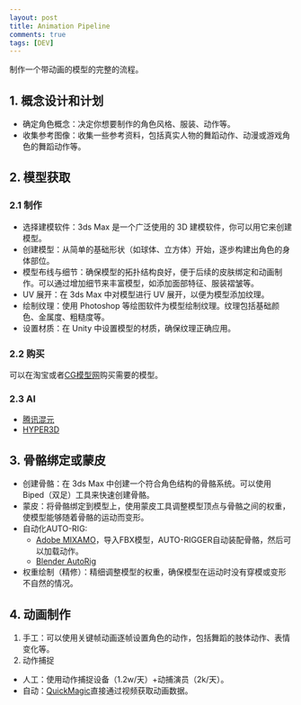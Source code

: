 ```yaml
---
layout: post
title: Animation Pipeline
comments: true
tags: [DEV]
---
```


制作一个带动画的模型的完整的流程。

## 1. 概念设计和计划

* 确定角色概念：决定你想要制作的角色风格、服装、动作等。
* 收集参考图像：收集一些参考资料，包括真实人物的舞蹈动作、动漫或游戏角色的舞蹈动作等。

## 2. 模型获取

### 2.1 制作

* 选择建模软件：3ds Max 是一个广泛使用的 3D 建模软件，你可以用它来创建模型。
* 创建模型：从简单的基础形状（如球体、立方体）开始，逐步构建出角色的身体部位。
* 模型布线与细节：确保模型的拓扑结构良好，便于后续的皮肤绑定和动画制作。可以通过增加细节来丰富模型，如添加面部特征、服装褶皱等。
* UV 展开：在 3ds Max 中对模型进行 UV 展开，以便为模型添加纹理。
* 绘制纹理：使用 Photoshop 等绘图软件为模型绘制纹理。纹理包括基础颜色、金属度、粗糙度等。
* 设置材质：在 Unity 中设置模型的材质，确保纹理正确应用。

### 2.2 购买

可以在淘宝或者[CG模型网](https://www.cgmodel.com/)购买需要的模型。

### 2.3 AI

* [腾讯混元](https://3d.hunyuan.tencent.com/)
* [HYPER3D](https://hyper3d.ai/)

## 3. 骨骼绑定或蒙皮

* 创建骨骼：在 3ds Max 中创建一个符合角色结构的骨骼系统。可以使用 Biped（双足）工具来快速创建骨骼。
* 蒙皮：将骨骼绑定到模型上，使用蒙皮工具调整模型顶点与骨骼之间的权重，使模型能够随着骨骼的运动而变形。
* 自动化AUTO-RIG:
  * [Adobe MIXAMO](https://www.mixamo.com/#/)，导入FBX模型，AUTO-RIGGER自动装配骨骼，然后可以加载动作。
  * [Blender AutoRig](https://blendermarket.com/products/auto-rig-pro)
* 权重绘制（精修）：精细调整模型的权重，确保模型在运动时没有穿模或变形不自然的情况。

## 4. 动画制作

1. 手工：可以使用关键帧动画逐帧设置角色的动作，包括舞蹈的肢体动作、表情变化等。
2. 动作捕捉
  * 人工：使用动作捕捉设备（1.2w/天）+动捕演员（2k/天）。
  * 自动：[QuickMagic](https://www.quickmagic.ai/home)直接通过视频获取动画数据。
